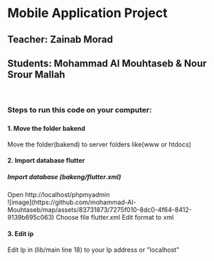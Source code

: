 <h1>Mobile Application Project</h1>
<h2>Teacher: Zainab Morad</h2>
<h2>Students: Mohammad Al Mouhtaseb & Nour Srour Mallah</h2>
<br>
<h3>Steps to run this code on your computer:<h3>
<h4>1. Move the folder bakend</h4>
Move the folder(bakend) to server folders like(www or htdocs)
<h4>2. Import database flutter</h4>
  <h5>Import database (bakeng/flutter.xml)</h5>
  Open http://localhost/phpmyadmin
  <br>
  ![image](https://github.com/mohammad-Al-Mouhtaseb/map/assets/83731873/7275f010-8dc0-4f64-8412-9139b695c063)
  Choose file flutter.xml
  Edit format to xml
<h4>3. Edit ip</h4>
Edit Ip in (lib/main line 18) to your Ip address or "localhost"
